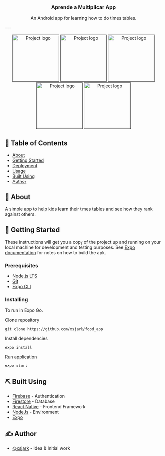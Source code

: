 <h3 align="center">Aprende a Multiplicar App</h3>
<p align="center"> An Android app for learning how to do times tables.
    <br> 
</p>
---

<p align="center">
  <a href="" rel="noopener">
 <img width=150px src="https://raw.githubusercontent.com/xsjark/food_app/main/screenshots/login.jpg" alt="Project logo"></a>
 <a href="" rel="noopener">
 <img width=150px src="https://raw.githubusercontent.com/xsjark/food_app/main/screenshots/home.jpg" alt="Project logo"></a>
 <a href="" rel="noopener">
 <img width=150px src="https://raw.githubusercontent.com/xsjark/food_app/main/screenshots/ranking" alt="Project logo"></a>
 <a href="" rel="noopener">
 <img width=150px src="https://raw.githubusercontent.com/xsjark/food_app/main/screenshots/signout.jpg" alt="Project logo"></a>
 <a href="" rel="noopener">
 <img width=150px src="https://raw.githubusercontent.com/xsjark/food_app/main/screenshots/navigation.jpg" alt="Project logo"></a>
</p>

## 📝 Table of Contents

- [About](#about)
- [Getting Started](#getting_started)
- [Deployment](#deployment)
- [Usage](#usage)
- [Built Using](#built_using)
- [Author](#authors)

## 🧐 About <a name = "about"></a>

A simple app to help kids learn their times tables and see how they rank against others.

## 🏁 Getting Started <a name = "getting_started"></a>

These instructions will get you a copy of the project up and running on your local machine for development and testing purposes. See [Expo documentation](https://docs.expo.dev/distribution/building-standalone-apps/) for notes on how to build the apk.

### Prerequisites

- [Node.js LTS](https://nodejs.org/en/)
- [Git](https://git-scm.com/downloads)
- [Expo CLI](https://docs.expo.dev/get-started/installation/)

### Installing

To run in Expo Go.

Clone repository

```
git clone https://github.com/xsjark/food_app
```

Install dependencies

```
expo install
```

Run application

```
expo start
```

## ⛏️ Built Using <a name = "built_using"></a>

- [Firebase](https://firebase.google.com/) - Authentication
- [Firestore](https://firebase.google.com/docs/firestore) - Database
- [React Native](https://reactnative.dev/) - Frontend Framework
- [NodeJs](https://nodejs.org/en/) - Environment
- [Expo](https://docs.expo.dev/)

## ✍️ Author <a name = "author"></a>

- [@xsjark](https://github.com/xsjark) - Idea & Initial work

